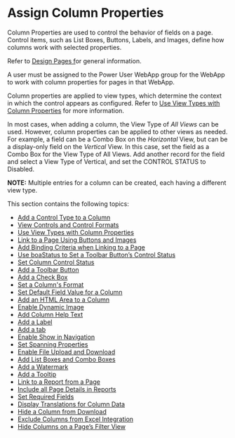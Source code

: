 # Assign Column Properties

Column Properties are used to control the behavior of fields on a page.
Control items, such as List Boxes, Buttons, Labels, and Images, define
how columns work with selected properties.

Refer to [Design Pages f](Page%20Design%20Guidelines.htm)or general
information.

A user must be assigned to the Power User WebApp group for the WebApp to
work with column properties for pages in that WebApp.

Column properties are applied to
<span id="Page Column View Type" class="popUpLink">view types,</span>
which determine the context in which the control appears as configured.
Refer to [Use View Types with Column
Properties](Use%20View%20Types%20with%20Column%20Properties.htm) for
more information.

In most cases, when adding a column, the View Type of *All Views* can be
used. However, column properties can be applied to other views as
needed. For example, a field can be a Combo Box on the *Horizontal*
View, but can be a display-only field on the *Vertical* View. In this
case, set the field as a Combo Box for the View Type of All Views. Add
another record for the field and select a View Type of Vertical, and set
the CONTROL STATUS to Disabled.

**NOTE:** Multiple entries for a column can be created, each having a
different view type.

This section contains the following topics:

  - [Add a Control Type to a
    Column](Add%20a%20Control%20Type%20to%20a%20Column.htm)
  - [View Controls and Control
    Formats](View_Controls_and_Control_Formats.htm)
  - [Use View Types with Column
    Properties](Use%20View%20Types%20with%20Column%20Properties.htm)
  - [Link to a Page Using Buttons and
    Images](Link_to_a_Page_Using_Buttons_and_Images.htm)
  - [Add Binding Criteria when Linking to a
    Page](Add%20Binding%20Criteria%20when%20Linking%20to%20a%20Page.htm)
  - [Use boaStatus to Set a Toolbar Button’s Control
    Status](Use%20boaStatus%20to%20Set%20a%20Toolbar%20Buttons%20Control%20Status.htm)
  - [Set Column Control Status](Set_Column_Control_Status.htm)
  - [Add a Toolbar
    Button](../Sys_Admin/Use_Cases/Add%20a%20Toolbar%20Button.htm)
  - [Add a Check Box](Add%20a%20Check%20Box.htm)
  - [Set a Column's Format](Set_a_Columns%20Format.htm)
  - [Set Default Field Value for a
    Column](Set_Default_Field_Value_for_a_Column.htm)
  - [Add an HTML Area to a Column](Add_an_HTML_Area_to_a_Column.htm)
  - [Enable Dynamic Image](Enable_Dynamic_Image.htm)
  - [Add Column Help Text](Add_Column_Help_Text.htm)
  - [Add a Label](Add_a_Label.htm)
  - [Add a tab](Add_a_Tab.htm)
  - [Enable Show in Navigation](Enable_Show_in_Navigation.htm)
  - [Set Spanning Properties](Set_Spanning_Properties.htm)
  - [Enable File Upload and Download](Enable_File_Upload_Download.htm)
  - [Add List Boxes and Combo Boxes](Add_List_Boxes_and_Combo_Boxes.htm)
  - [Add a Watermark](Add_a_Watermark.htm)
  - [Add a Tooltip](Add_a_Tooltip.htm)
  - [Link to a Report from a Page](Link_to_a_Report_from_a_Page.htm)
  - [Include all Page Details in
    Reports](Include_All_Page_Details_in_Reports.htm)
  - [Set Required Fields](Set_Required_Fields.htm)
  - [Display Translations for Column
    Data](../Sys_Admin/Use_Cases/Display_Translations_for_Column_Data.htm)
  - [Hide a Column from
    Download](Hide%20a%20Column%20from%20Download.htm)
  - [Exclude Columns from Excel
    Integration](../Sys_Admin/Use_Cases/Exclude%20Columns%20Excel%20Integration.htm)
  - [Hide Columns on a Page’s Filter
    View](../Sys_Admin/Use_Cases/Hide%20Columns%20on%20a%20Pages%20Filter%20View.htm)
